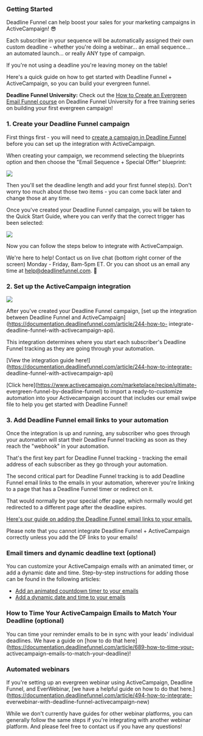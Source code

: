 ### Getting Started

Deadline Funnel can help boost your sales for your marketing campaigns in
ActiveCampaign! 😎

Each subscriber in your sequence will be automatically assigned their own
custom deadline - whether you're doing a webinar... an email sequence... an
automated launch... or really ANY type of campaign.

If you're not using a deadline you're leaving money on the table!

Here's a quick guide on how to get started with Deadline Funnel +
ActiveCampaign, so you can build your evergreen funnel.

**Deadline Funnel University:** Check out the [How to Create an Evergreen
Email Funnel course](https://university.deadlinefunnel.com/courses/evergreen)
on Deadline Funnel University for a free training series on building your
first evergreen campaign!

### 1\. Create your Deadline Funnel campaign

First things first - you will need to [create a campaign in Deadline
Funnel](https://deadlinefunnel.com/promotions/create) before you can set up
the integration with ActiveCampaign.

When creating your campaign, we recommend selecting the blueprints option and
then choose the "Email Sequence + Special Offer" blueprint:

![](https://s3.amazonaws.com/helpscout.net/docs/assets/53974d6ce4b0c76107b109d1/images/5dfd10952c7d3a7e9ae5636c/file-4mxM9o3U2U.png)

Then you'll set the deadline length and add your first funnel step(s). Don't
worry too much about those two items - you can come back later and change
those at any time.

Once you've created your Deadline Funnel campaign, you will be taken to the
Quick Start Guide, where you can verify that the correct trigger has been
selected:  

![](https://s3.amazonaws.com/helpscout.net/docs/assets/53974d6ce4b0c76107b109d1/images/5dfd11032c7d3a7e9ae56377/file-Y7B45ZIrXI.png)

Now you can follow the steps below to integrate with ActiveCampaign.

We're here to help! Contact us on live chat (bottom right corner of the
screen) Monday - Friday, 8am-5pm ET. Or you can shoot us an email any time at
help@deadlinefunnel.com. 🙂

### 2\. Set up the ActiveCampaign integration

![](https://d33v4339jhl8k0.cloudfront.net/docs/assets/53974d6ce4b0c76107b109d1/images/595a76230428637ff8d4430d/file-fYyR57Iyug.gif)

After you've created your Deadline Funnel campaign, [set up the integration
between Deadline Funnel and
ActiveCampaign](https://documentation.deadlinefunnel.com/article/244-how-to-
integrate-deadline-funnel-with-activecampaign-api).

This integration determines where you start each subscriber's Deadline Funnel
tracking as they are going through your automation.

[View the integration guide
here!](https://documentation.deadlinefunnel.com/article/244-how-to-integrate-
deadline-funnel-with-activecampaign-api)

[Click here](https://www.activecampaign.com/marketplace/recipe/ultimate-
evergreen-funnel-by-deadline-funnel) to import a ready-to-customize automation
into your Activecampaign account that includes our email swipe file to help
you get started with Deadline Funnel!

### 3\. Add Deadline Funnel email links to your automation

Once the integration is up and running, any subscriber who goes through your
automation will start their Deadline Funnel tracking as soon as they reach the
"webhook" in your automation.

That's the first key part for Deadline Funnel tracking - tracking the email
address of each subscriber as they go through your automation.

The second critical part for Deadline Funnel tracking is to add Deadline
Funnel email links to the emails in your automation, wherever you're linking
to a page that has a Deadline Funnel timer or redirect on it.

That would normally be your special offer page, which normally would get
redirected to a different page after the deadline expires.

[Here's our guide on adding the Deadline Funnel email links to your
emails.](https://documentation.deadlinefunnel.com/article/16-expiring-links)  

Please note that you cannot integrate Deadline Funnel + ActiveCampaign
correctly unless you add the DF links to your emails!

### Email timers and dynamic deadline text (optional)

You can customize your ActiveCampaign emails with an animated timer, or add a
dynamic date and time. Step-by-step instructions for adding those can be found
in the following articles:  

  * [Add an animated countdown timer to your emails](https://documentation.deadlinefunnel.com/article/246-how-to-add-email-countdown-code-to-activecampaign)
  * [Add a dynamic date and time to your emails](https://documentation.deadlinefunnel.com/article/377-how-to-add-a-dynamic-date-and-time-to-activecampaign-email)

### How to Time Your ActiveCampaign Emails to Match Your Deadline (optional)

You can time your reminder emails to be in sync with your leads' individual
deadlines. We have a guide on [how to do that
here](https://documentation.deadlinefunnel.com/article/689-how-to-time-your-
activecampaign-emails-to-match-your-deadline)!

###

### Automated webinars

If you're setting up an evergreen webinar using ActiveCampaign, Deadline
Funnel, and EverWebinar, [we have a helpful guide on how to do that
here.](https://documentation.deadlinefunnel.com/article/494-how-to-integrate-
everwebinar-with-deadline-funnel-activecampaign-new)

While we don't currently have guides for other webinar platforms, you can
generally follow the same steps if you're integrating with another webinar
platform. And please feel free to contact us if you have any questions!

